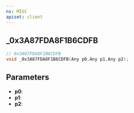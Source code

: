 ```yaml
---
ns: MISC
apiset: client
---
```

## _0x3A87FDA8F1B6CDFB

```c
// 0x3A87FDA8F1B6CDFB
void _0x3A87FDA8F1B6CDFB(Any p0,Any p1,Any p2);
```


## Parameters
* **p0**:
* **p1**:
* **p2**:



